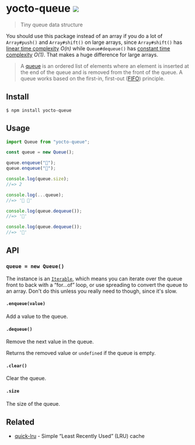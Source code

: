 # yocto-queue [![](https://badgen.net/bundlephobia/minzip/yocto-queue)](https://bundlephobia.com/result?p=yocto-queue)

> Tiny queue data structure

You should use this package instead of an array if you do a lot of
`Array#push()` and `Array#shift()` on large arrays, since `Array#shift()` has
[linear time complexity](https://medium.com/@ariel.salem1989/an-easy-to-use-guide-to-big-o-time-complexity-5dcf4be8a444#:~:text=O(N)%E2%80%94Linear%20Time)
_O(n)_ while `Queue#dequeue()` has
[constant time complexity](https://medium.com/@ariel.salem1989/an-easy-to-use-guide-to-big-o-time-complexity-5dcf4be8a444#:~:text=O(1)%20%E2%80%94%20Constant%20Time)
_O(1)_. That makes a huge difference for large arrays.

> A [queue](https://en.wikipedia.org/wiki/Queue_(abstract_data_type)) is an
> ordered list of elements where an element is inserted at the end of the queue
> and is removed from the front of the queue. A queue works based on the
> first-in, first-out
> ([FIFO](https://en.wikipedia.org/wiki/FIFO_(computing_and_electronics)))
> principle.

## Install

```
$ npm install yocto-queue
```

## Usage

```js
import Queue from "yocto-queue";

const queue = new Queue();

queue.enqueue("🦄");
queue.enqueue("🌈");

console.log(queue.size);
//=> 2

console.log(...queue);
//=> '🦄 🌈'

console.log(queue.dequeue());
//=> '🦄'

console.log(queue.dequeue());
//=> '🌈'
```

## API

### `queue = new Queue()`

The instance is an
[`Iterable`](https://developer.mozilla.org/en-US/docs/Web/JavaScript/Reference/Iteration_protocols),
which means you can iterate over the queue front to back with a “for…of” loop,
or use spreading to convert the queue to an array. Don't do this unless you
really need to though, since it's slow.

#### `.enqueue(value)`

Add a value to the queue.

#### `.dequeue()`

Remove the next value in the queue.

Returns the removed value or `undefined` if the queue is empty.

#### `.clear()`

Clear the queue.

#### `.size`

The size of the queue.

## Related

- [quick-lru](https://github.com/sindresorhus/quick-lru) - Simple “Least
  Recently Used” (LRU) cache
